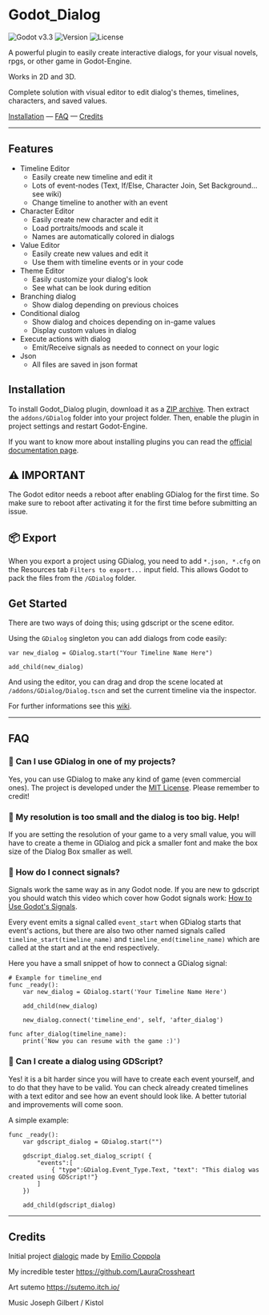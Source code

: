 # Godot_Dialog
![Godot v3.3](https://img.shields.io/badge/Godot-3.3-blue?logo=godotengine)
![Version](https://img.shields.io/badge/version-0.7-orange)
![License](https://img.shields.io/badge/license-MIT-green)

A powerful plugin to easily create interactive dialogs, for your visual novels, rpgs, or other game in Godot-Engine.

Works in 2D and 3D.

Complete solution with visual editor to edit dialog's themes, timelines, characters, and saved values.

[Installation](#installation) —
[FAQ](#faq) — 
[Credits](#credits)

---

## Features
* Timeline Editor
  * Easily create new timeline and edit it
  * Lots of event-nodes (Text, If/Else, Character Join, Set Background... see wiki)
  * Change timeline to another with an event
* Character Editor
  * Easily create new character and edit it
  * Load portraits/moods and scale it
  * Names are automatically colored in dialogs
* Value Editor
  * Easily create new values and edit it
  * Use them with timeline events or in your code
* Theme Editor
  * Easily customize your dialog's look
  * See what can be look during edition
* Branching dialog
  * Show dialog depending on previous choices
* Conditional dialog
  * Show dialog and choices depending on in-game values
  * Display custom values in dialog
* Execute actions with dialog
  * Emit/Receive signals as needed to connect on your logic
* Json
  * All files are saved in json format

## Installation

To install Godot_Dialog plugin, download it as a [ZIP archive](https://github.com/theludovyc/Godot_Dialogic/releases). Then extract the `addons/GDialog` folder into your project folder. Then, enable the plugin in project settings and restart Godot-Engine.

If you want to know more about installing plugins you can read the [official documentation page](https://docs.godotengine.org/en/stable/tutorials/plugins/editor/installing_plugins.html).

## ⚠ IMPORTANT
The Godot editor needs a reboot after enabling GDialog for the first time. So make sure to reboot after activating it for the first time before submitting an issue.


## 📦 Export

When you export a project using GDialog, you need to add `*.json, *.cfg` on the Resources tab `Filters to export...` input field. This allows Godot to pack the files from the `/GDialog` folder.

## Get Started
There are two ways of doing this; using gdscript or the scene editor.

Using the `GDialog` singleton you can add dialogs from code easily:

```gdscript
var new_dialog = GDialog.start("Your Timeline Name Here")

add_child(new_dialog)
```

And using the editor, you can drag and drop the scene located at `/addons/GDialog/Dialog.tscn` and set the current timeline via the inspector.

For further informations see this [wiki](https://github.com/theludovyc/Godot_Dialog/wiki).

---

## FAQ
### 🔷 Can I use GDialog in one of my projects?
Yes, you can use GDialog to make any kind of game (even commercial ones). The project is developed under the [MIT License](https://github.com/theludovyc/Godot_Dialogic/blob/master/LICENSE). Please remember to credit!

### 🔷 My resolution is too small and the dialog is too big. Help!
If you are setting the resolution of your game to a very small value, you will have to create a theme in GDialog and pick a smaller font and make the box size of the Dialog Box smaller as well.

### 🔷 How do I connect signals?
Signals work the same way as in any Godot node. If you are new to gdscript you should watch this video which cover how Godot signals work: [How to Use Godot's Signals](https://www.youtube.com/watch?v=NK_SYVO7lMA).

Every event emits a signal called `event_start` when GDialog starts that event's actions, but there are also two other named signals called `timeline_start(timeline_name)` and `timeline_end(timeline_name)` which are called at the start and at the end respectively.

Here you have a small snippet of how to connect a GDialog signal:
```gdscript
# Example for timeline_end
func _ready():
	var new_dialog = GDialog.start('Your Timeline Name Here')
	
	add_child(new_dialog)
	
	new_dialog.connect('timeline_end', self, 'after_dialog')

func after_dialog(timeline_name):
	print('Now you can resume with the game :)')
```

### 🔷 Can I create a dialog using GDScript?
Yes! it is a bit harder since you will have to create each event yourself, and to do that they have to be valid. You can check already created timelines with a text editor and see how an event should look like. A better tutorial and improvements will come soon.

A simple example:
```gdscript
func _ready():
	var gdscript_dialog = GDialog.start("")
	
	gdscript_dialog.set_dialog_script( {
		"events":[
			{ "type":GDialog.Event_Type.Text, "text": "This dialog was created using GDScript!"}
		]
	})
	
	add_child(gdscript_dialog)
```

---

## Credits
Initial project [dialogic](https://github.com/coppolaemilio/dialogic) made by [Emilio Coppola](https://github.com/coppolaemilio)

My incredible tester https://github.com/LauraCrossheart

Art sutemo https://sutemo.itch.io/

Music Joseph Gilbert / Kistol
